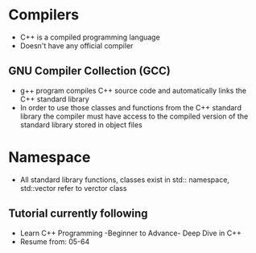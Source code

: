 # Compilers
- C++ is a compiled programming language
- Doesn't have any official compiler
## GNU Compiler Collection (GCC)
- g++ program compiles C++ source code and automatically links the C++ standard library
- In order to use those classes and functions from the C++ standard library the compiler must have access to the compiled version of the standard library stored in object files

# Namespace
- All standard library functions, classes exist in std:: namespace, std::vector refer to verctor class 
## Tutorial currently following

- Learn C++ Programming -Beginner to Advance- Deep Dive in C++<br>
- Resume from: 05-64